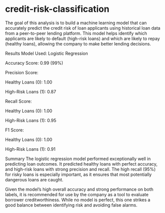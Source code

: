 # credit-risk-classification
The goal of this analysis is to build a machine learning model that can accurately predict the credit risk of loan applicants using historical loan data from a peer-to-peer lending platform. This model helps identify which applicants are likely to default (high-risk loans) and which are likely to repay (healthy loans), allowing the company to make better lending decisions.

Results
Model Used: Logistic Regression

Accuracy Score: 0.99 (99%)

Precision Score:

Healthy Loans (0): 1.00

High-Risk Loans (1): 0.87

Recall Score:

Healthy Loans (0): 1.00

High-Risk Loans (1): 0.95

F1 Score:

Healthy Loans (0): 1.00

High-Risk Loans (1): 0.91

Summary
The logistic regression model performed exceptionally well in predicting loan outcomes. It predicted healthy loans with perfect accuracy, and high-risk loans with strong precision and recall. The high recall (95%) for risky loans is especially important, as it ensures that most potentially dangerous loans are caught.

Given the model’s high overall accuracy and strong performance on both labels, it is recommended for use by the company as a tool to evaluate borrower creditworthiness. While no model is perfect, this one strikes a good balance between identifying risk and avoiding false alarms.
